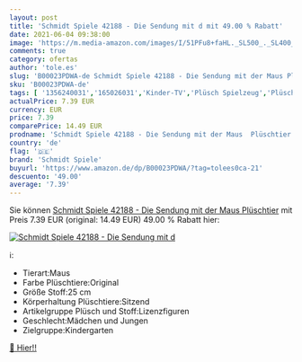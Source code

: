 ```yaml
---
layout: post
title: 'Schmidt Spiele 42188 - Die Sendung mit d mit 49.00 % Rabatt'
date: 2021-06-04 09:38:00
image: 'https://m.media-amazon.com/images/I/51PFu8+faHL._SL500_._SL400_.jpg'
comments: true
category: ofertas
author: 'tole.es'
slug: 'B00023PDWA-de Schmidt Spiele 42188 - Die Sendung mit der Maus Plüschtier'
sku: 'B00023PDWA-de'
tags: [ '1356240031','165026031','Kinder-TV','Plüsch Spielzeug','Plüschfiguren','Plüschtiere','Produkte','Produktwelt','Sendung mit der Maus','Spielwaren','Spielzeug','TV-Lieblingsstars','Themenwelt','bis 20 €','nach Preis','schmidt spiele', ]
actualPrice: 7.39 EUR
currency: EUR
price: 7.39
comparePrice: 14.49 EUR
prodname: 'Schmidt Spiele 42188 - Die Sendung mit der Maus  Plüschtier'
country: 'de'
flag: '🇩🇪'
brand: 'Schmidt Spiele'
buyurl: 'https://www.amazon.de/dp/B00023PDWA/?tag=tolees0ca-21'
descuento: '49.00'
average: '7.39'
---
```


Sie können [Schmidt Spiele 42188 - Die Sendung mit der Maus  Plüschtier](https://www.amazon.de/dp/B00023PDWA/?tag=tolees0ca-21) mit Preis 7.39 EUR (original: 14.49 EUR) 49.00 % Rabatt hier:

[![Schmidt Spiele 42188 - Die Sendung mit d](https://m.media-amazon.com/images/I/51PFu8+faHL._SL500_._SL400_.jpg)](https://www.amazon.de/dp/B00023PDWA/?tag=tolees0ca-21)

ℹ️:

- Tierart:Maus
- Farbe Plüschtiere:Original
- Größe Stoff:25 cm
- Körperhaltung Plüschtiere:Sitzend
- Artikelgruppe Plüsch und Stoff:Lizenzfiguren
- Geschlecht:Mädchen und Jungen
- Zielgruppe:Kindergarten

[🛒 Hier!!](https://www.amazon.de/dp/B00023PDWA/?tag=tolees0ca-21)
